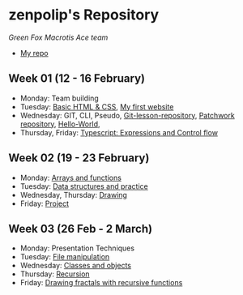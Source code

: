                                                                                                
# zenpolip's Repository

*Green Fox Macrotis Ace team*

- [My repo](https://github.com/zenpolip)

## Week 01 (12 - 16 February)

- Monday: Team building
- Tuesday: [Basic HTML & CSS](https://github.com/zenpolip/zenpolip.github.io), [My first website](https://zenpolip.github.io/)
- Wednesday: GIT, CLI, Pseudo, [Git-lesson-repository](https://github.com/zenpolip/git-lesson-repository), [Patchwork repository](https://github.com/zenpolip/patchwork), [Hello-World](https://github.com/zenpolip/hello-world),
- Thursday, Friday: [Typescript: Expressions and Control flow](https://github.com/greenfox-academy/zenpolip/tree/master/week-01/day-04)


## Week 02 (19 - 23 February)

- Monday: [Arrays and functions](https://github.com/greenfox-academy/zenpolip/tree/master/week-02/day1)
- Tuesday: [Data structures and practice](https://github.com/greenfox-academy/zenpolip/tree/master/week-02/day2)
- Wednesday, Thursday: [Drawing](https://github.com/greenfox-academy/zenpolip/tree/master/week-02/day3)
- Friday: [Project](https://github.com/greenfox-academy/zenpolip/tree/master/week-02/day5)


## Week 03 (26 Feb - 2 March)

- Monday: Presentation Techniques 
- Tuesday: [File manipulation](https://github.com/greenfox-academy/zenpolip/tree/master/week-03/day2/file-manipulations)
- Wednesday: [Classes and objects](https://github.com/greenfox-academy/zenpolip/tree/master/week-03/day3/oop)
- Thursday: [Recursion](https://github.com/greenfox-academy/zenpolip/tree/master/week-03/day4/)
- Friday: [Drawing fractals with recursive functions](https://github.com/greenfox-academy/zenpolip/tree/master/week-03/day-05)